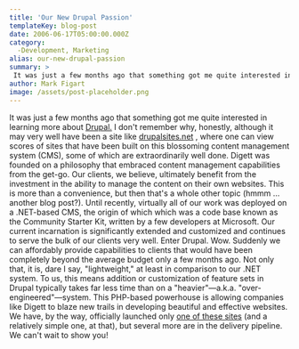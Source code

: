 ```yaml
---
title: 'Our New Drupal Passion'
templateKey: blog-post
date: 2006-06-17T05:00:00.000Z
category: 
  -Development, Marketing
alias: our-new-drupal-passion
summary: > 
 It was just a few months ago that something got me quite interested in learning more about Drupal. I don't remember why, honestly, although it may very well have been a site like drupalsites.net , where one can view scores of sites that have been built on this blossoming content managem
author: Mark Figart
image: /assets/post-placeholder.png
---
```


It was just a few months ago that something got me quite interested in learning more about [Drupal.](http://www.drupal.org) I don't remember why, honestly, although it may very well have been a site like [drupalsites.net](http://www.drupalsites.net/) , where one can view scores of sites that have been built on this blossoming content management system (CMS), some of which are extraordinarily well done. Digett was founded on a philosophy that embraced content management capabilities from the get-go. Our clients, we believe, ultimately benefit from the investment in the ability to manage the content on their own websites. This is more than a convenience, but then that's a whole other topic (hmmm ... another blog post?). Until recently, virtually all of our work was deployed on a .NET-based CMS, the origin of which which was a code base known as the Community Starter Kit, written by a few developers at Microsoft. Our current incarnation is significantly extended and customized and continues to serve the bulk of our clients very well. Enter Drupal. Wow. Suddenly we can affordably provide capabilities to clients that would have been completely beyond the average budget only a few months ago. Not only that, it is, dare I say, "lightweight," at least in comparison to our .NET system. To us, this means addition or customization of feature sets in Drupal typically takes far less time than on a "heavier"—a.k.a. "over-engineered"—system. This PHP-based powerhouse is allowing companies like Digett to blaze new trails in developing beautiful and effective websites. We have, by the way, officially launched only [one of these sites](http://www.csny.com/) (and a relatively simple one, at that), but several more are in the delivery pipeline. We can't wait to show you!